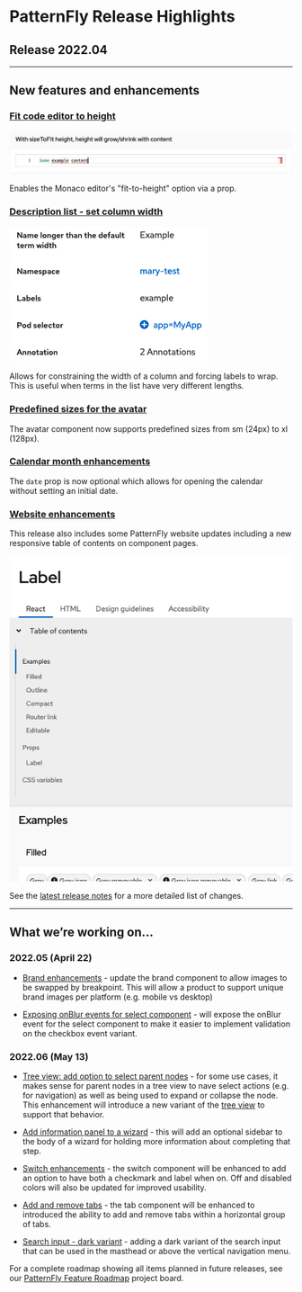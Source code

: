 # PatternFly Release Highlights
## Release 2022.04
----------------------------------------------------------
## New features and enhancements

### [Fit code editor to height](https://www.patternfly.org/v4/components/code-editor#with-sizetofit-height-height-will-growshrink-with-content)  

![code editor with fit-to-height](./img/fit-to-height.png)

Enables the Monaco editor's "fit-to-height" option via a prop.

### [Description list - set column width](https://www.patternfly.org/v4/components/description-list#horizontal-using-custom-term-width-modifier)

![description list with custom term width](./img/description-list-term-width.png)

Allows for constraining the width of a column and forcing labels to wrap. This is useful when terms in the list have very different lengths.

### [Predefined sizes for the avatar](https://www.patternfly.org/v4/components/avatar)

The avatar component now supports predefined sizes from sm (24px) to xl (128px).

### [Calendar month enhancements](https://www.patternfly.org/v4/components/calendar-month)

The `date` prop is now optional which allows for opening the calendar without setting an initial date.

### [Website enhancements](https://www.patternfly.org/v4/components/about-modal)
This release also includes some PatternFly website updates including a new responsive table of contents on component pages.

![component page table of contents](./img/component-page.png)

See the [latest release notes](https://www.patternfly.org/v4/developer-resources/release-notes) for a more detailed list of changes.

-----------------------------------------------------------------------------

## What we’re working on...

### 2022.05 (April 22)

* [Brand enhancements](https://github.com/patternfly/patternfly-react/issues/5637) - update the brand component to allow images to be swapped by breakpoint. This will allow a product to support unique brand images per platform (e.g. mobile vs desktop)

* [Exposing onBlur events for select component](https://github.com/patternfly/patternfly-react/issues/6882) - will expose the onBlur event for the select component to make it easier to implement validation on the checkbox event variant.

### 2022.06 (May 13)

* [Tree view: add option to select parent nodes](https://github.com/patternfly/patternfly/issues/4724) - for some use cases, it makes sense for parent nodes in a tree view to nave select actions (e.g. for navigation) as well as being used to expand or collapse the node. This enhancement will introduce a new variant of the [tree view](https://www.patternfly.org/v4/components/tree-view) to support that behavior.

* [Add information panel to a wizard](https://github.com/patternfly/patternfly/issues/4611) - this will add an optional sidebar to the body of a wizard for holding more information about completing that step.

* [Switch enhancements](https://github.com/patternfly/patternfly/issues/4755) - the switch component will be enhanced to add an option to have both a checkmark and label when on. Off and disabled colors will also be updated for improved usability.

* [Add and remove tabs](https://github.com/patternfly/patternfly/issues/4757) - the tab component will be enhanced to introduced the ability to add and remove tabs within a horizontal group of tabs.

* [Search input - dark variant](https://github.com/patternfly/patternfly/issues/4705) - adding a dark variant of the search input that can be used in the masthead or above the vertical navigation menu.

For a complete roadmap showing all items planned in future releases, see our [PatternFly Feature Roadmap](https://github.com/orgs/patternfly/projects/4?fullscreen=true) project board.
